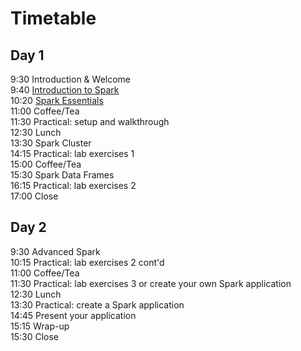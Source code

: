 # Timetable

## Day 1

9:30 Introduction & Welcome<br>
9:40 [Introduction to Spark](Spark_Introduction.pdf)<br>
10:20 [Spark Essentials](Spark_Essentials.pdf)<br>
11:00 Coffee/Tea<br>
11:30 Practical: setup and walkthrough<br>
12:30 Lunch<br>
13:30 Spark Cluster<br>
14:15 Practical: lab exercises 1<br>
15:00 Coffee/Tea<br>
15:30 Spark Data Frames<br>
16:15 Practical: lab exercises 2<br>
17:00 Close<br>

## Day 2

9:30 Advanced Spark</br>
10:15 Practical: lab exercises 2 cont'd</br>
11:00 Coffee/Tea</br>
11:30 Practical: lab exercises 3 or create your own Spark application</br>
12:30 Lunch</br>
13:30 Practical: create a Spark application</br>
14:45 Present your application</br>
15:15 Wrap-up</br>
15:30 Close</br>
